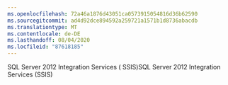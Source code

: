 ```yaml
---
ms.openlocfilehash: 72a46a1876d43051ca0573915054816d36b62590
ms.sourcegitcommit: ad4d92dce894592a259721a1571b1d8736abacdb
ms.translationtype: MT
ms.contentlocale: de-DE
ms.lasthandoff: 08/04/2020
ms.locfileid: "87618185"
---
```

<span data-ttu-id="36bb9-101">SQL Server 2012 Integration Services \( SSIS\)</span><span class="sxs-lookup"><span data-stu-id="36bb9-101">SQL Server 2012 Integration Services \(SSIS\)</span></span>

